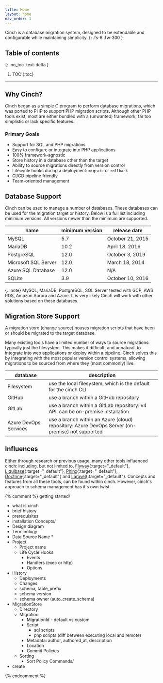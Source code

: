 ```yaml
---
title: Home
layout: home
nav_order: 1
---
```

Cinch is a database migration system, designed to be extendable and configurable while maintaining simplicity.
{: .fs-6 .fw-300 }

## Table of contents
{: .no_toc .text-delta }

1. TOC
{:toc}
----

## Why Cinch?
Cinch began as a simple C program to perform database migrations, which was ported to PHP to support 
PHP migration scripts. Although other PHP tools exist, most are either bundled with a (unwanted) framework, 
far too simplistic or lack specific features.

### Primary Goals
* Support for SQL and PHP migrations
* Easy to configure or integrate into PHP applications
* 100% framework-agnostic
* Store history in a database other than the target
* Ability to source migrations directly from version control
* Lifecycle hooks during a deployment: `migrate` or `rollback`
* CI/CD pipeline friendly
* Team-oriented management

## Database Support
Cinch can be used to manage a number of databases. These databases can be used for the migration target or history.
Below is a full list including minimum versions. All versions newer than the minimum are supported.

| name                 | minimum version | release date     |
|----------------------|-----------------|------------------|
| MySQL                | 5.7             | October 21, 2015 |
| MariaDB              | 10.2            | April 18, 2016   |
| PostgreSQL           | 12.0            | October 3, 2019  |
| Microsoft SQL Server | 12.0            | March 18, 2014   |
| Azure SQL Database   | 12.0            | N/A              |
| SQLite               | 3.9             | October 10, 2016 |

{: .note}
MySQL, MariaDB, PostgreSQL, SQL Server tested with GCP, AWS RDS, Amazon Aurora and Azure. It is very likely Cinch will 
work with other solutions based on these databases.

## Migration Store Support
A migration store (change source) houses migration scripts that have been or should be migrated to the target database.

Many existing tools have a limited number of ways to source migrations: typically just the filesystem.
This makes it difficult, and unnatural, to integrate into web applications or deploy within a pipeline.
Cinch solves this by integrating with the most popular version control systems, allowing migrations to be sourced
from where they (most commonly) live.

| database              | description                                                                                     |
|-----------------------|-------------------------------------------------------------------------------------------------|
| Filesystem            | use the local filesystem, which is the default for the cinch CLI                                |
| GitHub                | use a branch within a GitHub repository                                                         |
| GitLab                | use a branch within a GitLab repository: v4 API, can be on-premise installation                 |
| Azure DevOps Services | use a branch within an Azure (cloud) repository: Azure DevOps Server (on-premise) not supported |

## Influences
Either through research or previous usage, many other tools influenced cinch: including, but not limited to, 
[Flyway](https://flywaydb.org/){:target="_default"}, 
[Liquibase](https://www.liquibase.org/){:target="_default"}, 
[Phinx](https://phinx.org/){:target="_default"}, 
[Doctrine](https://www.doctrine-project.org/projects/migrations.html){:target="_default"} and 
[Laravel](https://laravel.com/docs/9.x/migrations){:target="_default"}. 
Concepts and features from all these tools, can be found within cinch. However, cinch's approach to schema management 
has it's own twist.




{% comment %}
getting started/
* what is cinch
* brief history
* prerequisites
* installation
Concepts/
* Design diagram
* Terminology
* Data Source Name
  * 
* Project
  * Project name
  * Life Cycle Hooks 
    * Events
    * Handlers (exec or http)
    * Options
* History
  * Deployments
  * Changes
  * schema, table_prefix
  * schema version
  * schema owner (auto_create_schema)
* MigrationStore
  * Directory
  * Migration
    * MigrationId - default vs custom 
    * Script
      * sql scripts
      * php scripts (diff between executing local and remote)
    * Metadata: author, authored_at, description
    * Location
    * Commit Policies
  * Sorting
    * Sort Policy
Commands/
* create
  
{% endcomment %}
